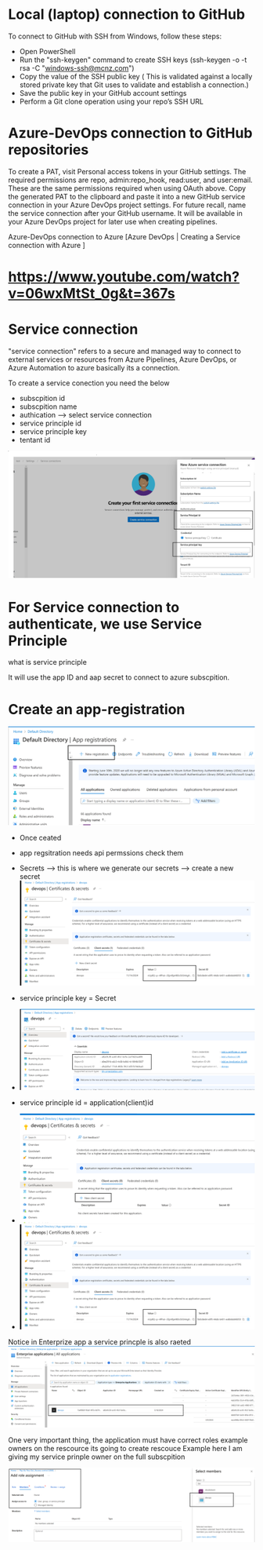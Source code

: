 # Local (laptop) connection to GitHub
To connect to GitHub with SSH from Windows, follow these steps:

- Open PowerShell
- Run the "ssh-keygen" command to create SSH keys (ssh-keygen -o -t rsa -C "windows-ssh@mcnz.com")
- Copy the value of the SSH public key ( This is validated against a locally stored private key that Git uses to validate and establish a connection.)
- Save the public key in your GitHub account settings
- Perform a Git clone operation using your repo’s SSH URL



# Azure-DevOps connection to GitHub repositories
 
To create a PAT, visit Personal access tokens in your GitHub settings. The required permissions are repo, admin:repo_hook, read:user, and user:email. These are the same permissions required when using OAuth above. Copy the generated PAT to the clipboard and paste it into a new GitHub service connection in your Azure DevOps project settings. For future recall, name the service connection after your GitHub username. It will be available in your Azure DevOps project for later use when creating pipelines.


Azure-DevOps connection to Azure 
[Azure DevOps | Creating a Service connection with Azure ]
# https://www.youtube.com/watch?v=06wxMtSt_0g&t=367s


# Service connection 
 
"service connection" refers to a secure and managed way to connect to external services or resources from Azure Pipelines, Azure DevOps, or Azure Automation to azure basically its a connection.

To create a service conection you need the below
- subscpition id 
- subscpition name
- authication --> select service connection
- service principle id
- service principle key
- tentant id 
<img src="images/2.png"/>



# For Service connection to authenticate, we use Service Principle 
what is service principle

It will use the app ID and aap secret to connect to azure subscpition. 


# Create an app-registration
<img src="images/3.png"/>

- Once ceated 
- app regsitration needs api permssions check them 
- Secrets --> this is where we generate our secrets --> create a new secret 
  <img src="images/6.png"/>
-  service principle key = Secret 
- <img src="images/4.png"/>
- service principle id = application(client)id 

- <img src="images/5.png"/>
- <img src="images/6.png"/>

 Notice in Enterprize app a service princple is also raeted 
<img src="images/7.png"/>

One very important thing,  the application must have correct roles example owners on the rescource its going to create rescouce 
Example here I am giving my service prinple owner on the full subscpition 

<img src="images/8.png"/>